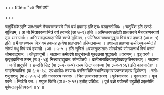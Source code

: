 +++
title = "०४ मित्रं वयं"

+++

चतुर्विंशकेऽहनि प्रातःसवने मैत्रावरुणशस्त्रे मित्रं वयं हवामह इति तृचः षडहस्तोत्रियः । चतुर्विंश इति खण्डे सूत्रितम् । आ नो मित्रावरुणा मित्रं वयं हवामहे (आ ७-२) इति ॥ अभिप्लवषडहेऽपि प्रातःसवने मैत्रावरुणस्यायं तृच आवापार्थः । अभिप्लवपृष्ठ्याहानीति खण्डे सूत्रितम् । परिशिष्टानावापानुद्धृत्य मित्रं वयं हवामहे (आ ७-५) इति ॥ मैत्रावरुणस्य मित्रं वयं हवामह इत्येषा प्रातःसवने प्रस्धितयाज्या । प्रशास्ता ब्राह्मणाच्छंसीत्युपक्रम्येदं ते सौम्यं मधु मित्रं वयं हवामहे । आ । ५-५ । इति सूत्रितं ॥वयमनुष्ठातारः सोमपीतये सोमपानार्थं मित्रं वरुणं चोभावाह्वयामः । कीदृशावुभौ । जज्ञाना कर्मप्रदेशे प्रादुर्भवन्तौ पूतदक्षसा शुद्धबलौ ॥ वरुणम् । वृञ् वरणे । कृवृतृदारिभ्य उनन् (उ ३-५३) नित्त्वादाद्युदात्तः सोमपीतये । दासीभारादित्वात्पूर्वपदप्रकृतिस्वरत्वम् । जज्ञाना । जनी प्रादुर्भावे । छन्दसि लिट् (पा ३-२-१०५) तस्य लिटः कानज्वा (पा ३-२-१०६) इति कानजादेशः । गमहनेत्यादिना (पा ६-४-९८) उपधालोपः तस्याचः परस्मिन्निति स्थानिवद्भावाज्जनशब्दस्य द्विर्वचनम् । स्तोः श्चुनाश्चुः (पा ८-४-४०) इति नकारस्य ञकारः । चित इत्यन्तोदात्तत्वम् । पूर्ववदाकारः । पूतदक्षसा । पूञ् पवने । निष्ठेति क्तः । श्र्युकः किति (पा ७-२-११) इतीट् प्रतिषेधः । पूतं दक्षो ययोस्तौ बहुव्रीहौ प्रकृत्येति पूर्वपदप्रकृतिस्वरत्वं ॥ ४ ॥